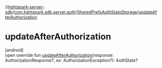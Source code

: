 //[lightspark-server-sdk](../../../index.md)/[com.lightspark.sdk.server.auth](../index.md)/[SharedPrefsAuthStateStorage](index.md)/[updateAfterAuthorization](update-after-authorization.md)

# updateAfterAuthorization

[android]\
open override fun [updateAfterAuthorization](update-after-authorization.md)(response: AuthorizationResponse?, ex: AuthorizationException?): AuthState?
